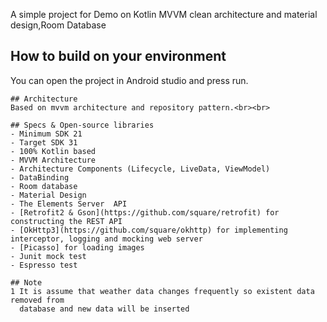 
A simple project for Demo on Kotlin MVVM clean architecture and material design,Room Database

## How to build on your environment
You can open the project in Android studio and press run.
```
## Architecture
Based on mvvm architecture and repository pattern.<br><br>

## Specs & Open-source libraries
- Minimum SDK 21
- Target SDK 31
- 100% Kotlin based
- MVVM Architecture
- Architecture Components (Lifecycle, LiveData, ViewModel)
- DataBinding
- Room database
- Material Design
- The Elements Server  API
- [Retrofit2 & Gson](https://github.com/square/retrofit) for constructing the REST API
- [OkHttp3](https://github.com/square/okhttp) for implementing interceptor, logging and mocking web server
- [Picasso] for loading images
- Junit mock test
- Espresso test

## Note
1 It is assume that weather data changes frequently so existent data removed from
  database and new data will be inserted


